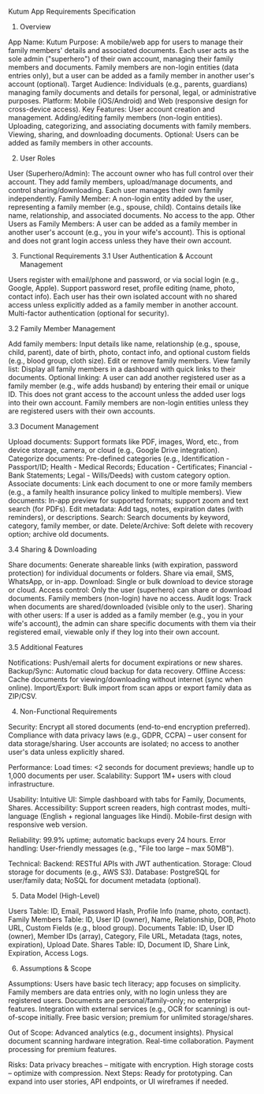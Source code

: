 Kutum App Requirements Specification
1. Overview

App Name: Kutum
Purpose: A mobile/web app for users to manage their family members' details and associated documents. Each user acts as the sole admin ("superhero") of their own account, managing their family members and documents. Family members are non-login entities (data entries only), but a user can be added as a family member in another user's account (optional).
Target Audience: Individuals (e.g., parents, guardians) managing family documents and details for personal, legal, or administrative purposes.
Platform: Mobile (iOS/Android) and Web (responsive design for cross-device access).
Key Features:
User account creation and management.
Adding/editing family members (non-login entities).
Uploading, categorizing, and associating documents with family members.
Viewing, sharing, and downloading documents.
Optional: Users can be added as family members in other accounts.



2. User Roles

User (Superhero/Admin): The account owner who has full control over their account. They add family members, upload/manage documents, and control sharing/downloading. Each user manages their own family independently.
Family Member: A non-login entity added by the user, representing a family member (e.g., spouse, child). Contains details like name, relationship, and associated documents. No access to the app.
Other Users as Family Members: A user can be added as a family member in another user's account (e.g., you in your wife's account). This is optional and does not grant login access unless they have their own account.

3. Functional Requirements
3.1 User Authentication & Account Management

Users register with email/phone and password, or via social login (e.g., Google, Apple).
Support password reset, profile editing (name, photo, contact info).
Each user has their own isolated account with no shared access unless explicitly added as a family member in another account.
Multi-factor authentication (optional for security).

3.2 Family Member Management

Add family members: Input details like name, relationship (e.g., spouse, child, parent), date of birth, photo, contact info, and optional custom fields (e.g., blood group, cloth size).
Edit or remove family members.
View family list: Display all family members in a dashboard with quick links to their documents.
Optional linking: A user can add another registered user as a family member (e.g., wife adds husband) by entering their email or unique ID. This does not grant access to the account unless the added user logs into their own account.
Family members are non-login entities unless they are registered users with their own accounts.

3.3 Document Management

Upload documents: Support formats like PDF, images, Word, etc., from device storage, camera, or cloud (e.g., Google Drive integration).
Categorize documents: Pre-defined categories (e.g., Identification - Passport/ID; Health - Medical Records; Education - Certificates; Financial - Bank Statements; Legal - Wills/Deeds) with custom category option.
Associate documents: Link each document to one or more family members (e.g., a family health insurance policy linked to multiple members).
View documents: In-app preview for supported formats; support zoom and text search (for PDFs).
Edit metadata: Add tags, notes, expiration dates (with reminders), or descriptions.
Search: Search documents by keyword, category, family member, or date.
Delete/Archive: Soft delete with recovery option; archive old documents.

3.4 Sharing & Downloading

Share documents: Generate shareable links (with expiration, password protection) for individual documents or folders. Share via email, SMS, WhatsApp, or in-app.
Download: Single or bulk download to device storage or cloud.
Access control: Only the user (superhero) can share or download documents. Family members (non-login) have no access.
Audit logs: Track when documents are shared/downloaded (visible only to the user).
Sharing with other users: If a user is added as a family member (e.g., you in your wife's account), the admin can share specific documents with them via their registered email, viewable only if they log into their own account.

3.5 Additional Features

Notifications: Push/email alerts for document expirations or new shares.
Backup/Sync: Automatic cloud backup for data recovery.
Offline Access: Cache documents for viewing/downloading without internet (sync when online).
Import/Export: Bulk import from scan apps or export family data as ZIP/CSV.

4. Non-Functional Requirements

Security:
Encrypt all stored documents (end-to-end encryption preferred).
Compliance with data privacy laws (e.g., GDPR, CCPA) – user consent for data storage/sharing.
User accounts are isolated; no access to another user's data unless explicitly shared.


Performance:
Load times: <2 seconds for document previews; handle up to 1,000 documents per user.
Scalability: Support 1M+ users with cloud infrastructure.


Usability:
Intuitive UI: Simple dashboard with tabs for Family, Documents, Shares.
Accessibility: Support screen readers, high contrast modes, multi-language (English + regional languages like Hindi).
Mobile-first design with responsive web version.


Reliability:
99.9% uptime; automatic backups every 24 hours.
Error handling: User-friendly messages (e.g., "File too large – max 50MB").


Technical:
Backend: RESTful APIs with JWT authentication.
Storage: Cloud storage for documents (e.g., AWS S3).
Database: PostgreSQL for user/family data; NoSQL for document metadata (optional).



5. Data Model (High-Level)

Users Table: ID, Email, Password Hash, Profile Info (name, photo, contact).
Family Members Table: ID, User ID (owner), Name, Relationship, DOB, Photo URL, Custom Fields (e.g., blood group).
Documents Table: ID, User ID (owner), Member IDs (array), Category, File URL, Metadata (tags, notes, expiration), Upload Date.
Shares Table: ID, Document ID, Share Link, Expiration, Access Logs.

6. Assumptions & Scope

Assumptions:
Users have basic tech literacy; app focuses on simplicity.
Family members are data entries only, with no login unless they are registered users.
Documents are personal/family-only; no enterprise features.
Integration with external services (e.g., OCR for scanning) is out-of-scope initially.
Free basic version; premium for unlimited storage/shares.


Out of Scope:
Advanced analytics (e.g., document insights).
Physical document scanning hardware integration.
Real-time collaboration.
Payment processing for premium features.


Risks: Data privacy breaches – mitigate with encryption. High storage costs – optimize with compression.
Next Steps: Ready for prototyping. Can expand into user stories, API endpoints, or UI wireframes if needed.
